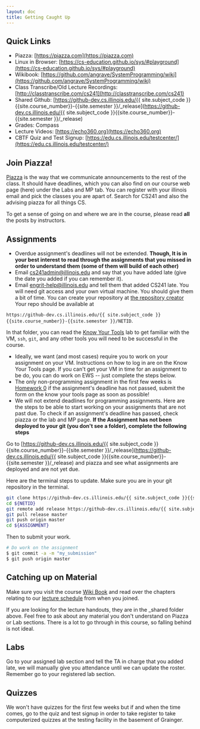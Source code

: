 ```yaml
---
layout: doc
title: Getting Caught Up
---
```


## Quick Links

* Piazza: [https://piazza.com](https://piazza.com)
* Linux in Browser: [https://cs-education.github.io/sys/#playground](https://cs-education.github.io/sys/#playground)
* Wikibook: [https://github.com/angrave/SystemProgramming/wiki](https://github.com/angrave/SystemProgramming/wiki)
* Class Transcribe/Old Lecture Recordings: [http://classtranscribe.com/cs241](http://classtranscribe.com/cs241)
* Shared Github: [https://github-dev.cs.illinois.edu/{{ site.subject_code }}{{site.course_number}}-{{site.semester }}/_release](https://github-dev.cs.illinois.edu/{{ site.subject_code }}{{site.course_number}}-{{site.semester }}/_release)
* Grades: Compass
* Lecture Videos: [https://echo360.org](https://echo360.org)
* CBTF Quiz and Test Signup: [https://edu.cs.illinois.edu/testcenter/](https://edu.cs.illinois.edu/testcenter/)

## Join Piazza!

[Piazza](https://piazza.com) is the way that we communicate announcements to the rest of the class. It should have deadlines, which you can also find on our course web page (here) under the Labs and MP tab. You can register with your illinois email and pick the classes you are apart of. Search for CS241 and also the advising piazza for all things CS.

To get a sense of going on and where we are in the course, please read **all** the posts by instructors.

## Assignments

* Overdue assignment's deadlines will not be extended. **Though, It is in your best interest to read through the assignments that you missed in order to understand them (some of them will build of each other)**
* Email cs241admin@illinois.edu and say that you have added late (give the date you added if you can remember it).
* Email engrit-help@illinois.edu and tell them that added CS241 late. You will need git access and your own virtual machine. You should give them a bit of time. You can create your repository at [the repository creator](https://edu.cs.illinois.edu/create-ghe-repo/{{site.subject_code}}{{site.course_number}}-{{site.semester}}/) Your repo should be available at

`https://github-dev.cs.illinois.edu/{{ site.subject_code }}{{site.course_number}}-{{site.semester }}/NETID`.

In that folder, you can read the [Know Your Tools](./know_your_tools.html) lab to get familiar with the VM, `ssh`, `git`, and any other tools you will need to be successful in the course.
* Ideally, we want (and most cases) require you to work on your assignment on your VM. Instructions on how to log in are on the Know Your Tools page. If you can't get your VM in time for an assignment to be do, you can do work on EWS -- just complete the steps below.
* The only non-programming assignment in the first few weeks is [Homework 0](https://github.com/angrave/SystemProgramming/wiki/HW0) if the assignment's deadline has not passed, submit the form on the know your tools page as soon as possible!
* We will not extend deadlines for programming assignments. Here are the steps to be able to start working on your assignments that are not past due. To check if an assignment's deadline has passed, check piazza or the lab and MP page. **If the Assignment has not been deployed to your git (you don't see a folder), complete the following steps**

Go to [https://github-dev.cs.illinois.edu/{{ site.subject_code }}{{site.course_number}}-{{site.semester }}/_release](https://github-dev.cs.illinois.edu/{{ site.subject_code }}{{site.course_number}}-{{site.semester }}/_release) and piazza and see what assignments are deployed and are not yet due.

Here are the terminal steps to update. Make sure you are in your git repository in the terminal.
```bash
git clone https://github-dev.cs.illinois.edu/{{ site.subject_code }}{{site.course_number}}-{{site.semester }}/${NETID}
cd ${NETID}
git remote add release https://github-dev.cs.illinois.edu/{{ site.subject_code }}{{site.course_number}}-{{site.semester }}/_release
git pull release master
git push origin master
cd ${ASSIGNMENT}
```

Then to submit your work.

```bash
# Do work on the assignment
$ git commit -a -m "my_submission"
$ git push origin master
```

## Catching up on Material

Make sure you visit the course [Wiki Book](https://github.com/angrave/SystemProgramming/wiki) and read over the chapters relating to our [lecture schedule](./schedule.html#currentWeek) from when you joined.

If you are looking for the lecture handouts, they are in the _shared folder above. Feel free to ask about any material you don't understand on Piazza or Lab sections. There is a lot to go through in this course, so falling behind is not ideal.

## Labs

Go to your assigned lab section and tell the TA in charge that you added late, we will manually give you attendance until we can update the roster. Remember go to your registered lab section.

## Quizzes

We won't have quizzes for the first few weeks but if and when the time comes, go to the quiz and test signup in order to take register to take computerized quizzes at the testing facility in the basement of Grainger.

